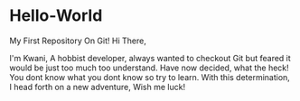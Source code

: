 # Hello-World
My First Repository On Git!
Hi There,

I'm Kwani, A hobbist developer, always wanted to checkout Git but feared it would be just too much too understand.
Have now decided, what the heck! You dont know what you dont know so try to learn.
With this determination, I head forth on a new adventure, Wish me luck!
